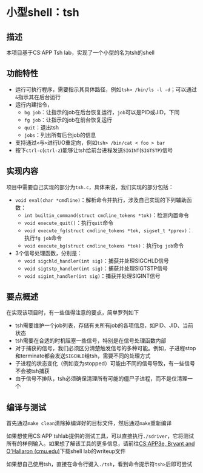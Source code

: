 # 小型shell：tsh

## 描述

本项目基于CS:APP Tsh lab，实现了一个小型的名为tsh的shell

## 功能特性

- 运行可执行程序，需要指示其具体路径，例如`tsh> /bin/ls -l -d`；可以通过`&`指示其在后台运行
- 运行内建指令，
  - `bg job`：让指示的job在后台恢复运行，`job`可以是PID或JID，下同
  - `fg job`：让指示的job在前台恢复运行
  - `quit`：退出tsh
  - `jobs`：列出所有后台job的信息
- 支持通过`<`与`>`进行I/O重定向，例如`tsh> /bin/cat < foo > bar`
- 按下`ctrl-c`(`ctrl-z`)能够让tsh给前台进程发送`SIGINT`(`SIGTSTP`)信号

## 实现内容

项目中需要自己实现的部分为`tsh.c`，具体来说，我们实现的部分包括：

- `void eval(char *cmdline)`：解析命令并执行，涉及自己实现的下列辅助函数：
  - `int builtin_command(struct cmdline_tokens *tok)`：检测内置命令
  - `void execute_quit()`：执行`quit`命令
  - `void execute_fg(struct cmdline_tokens *tok, sigset_t *pprev)`：执行`fg job`命令
  - `void execute_bg(struct cmdline_tokens *tok)`：执行`bg job`命令
- 3个信号处理函数，分别是：
  - `void sigchld_handler(int sig)`：捕获并处理SIGCHLD信号
  - `void sigtstp_handler(int sig)`：捕获并处理SIGTSTP信号
  - `void sigint_handler(int sig)`：捕获并处理SIGINT信号

## 要点概述

在实现该项目时，有一些值得注意的要点，简单罗列如下

- tsh需要维护一个job列表，存储有关所有job的各项信息，如PID、JID、当前状态
- tsh需要在合适的时机阻塞一些信号，特别是在信号处理函数内部
- 对于捕获的信号，我们必须区分清楚触发信号的多种可能。例如，子进程stop和terminate都会发送`SIGCHLD`给tsh，需要不同的处理方式
- 子进程的状态变化（例如变为stopped）可能由不同的信号导致，有一些信号不会被tsh捕获
- 由于信号不排队，tsh必须确保清理所有可能的僵尸子进程，而不是仅清理一个

## 编译与测试

首先通过`make clean`清除掉编译好的目标文件，然后通过`make`重新编译

如果想使用CS:APP tshlab提供的测试工具，可以直接执行`./sdriver`，它将测试所有的样例输入。如果想了解该工具的更多信息，请前往[CS:APP3e, Bryant and O'Hallaron (cmu.edu)](http://csapp.cs.cmu.edu/3e/labs.html)下载shell lab的writeup文件


如果想自己使用tsh，直接在命令行键入`./tsh`，看到命令提示符`tsh>`后即可尝试
